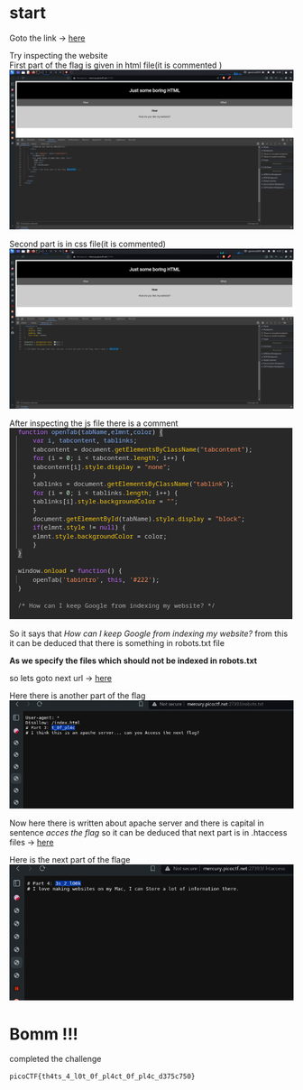# start
Goto the link ->  [here](http://mercury.picoctf.net:27393/) <br>

Try inspecting the website<br>
First part of the flag is given in html file(it is commented )
![image_1](../Images/scavangerHunt_1.png)

Second part is in css file(it is commented)
![image_2](../Images/scavangerHunt_2.png)

After inspecting the js file there is a comment 
![image_3](../Images/scavangerHunt_3.png)

So it says that *How can I keep Google from indexing my website?* from this it can be deduced that there is something in robots.txt file 

**As we specify the files which should not be indexed in robots.txt**

so lets goto next url -> [here](http://mercury.picoctf.net:27393/robots.txt)

Here there is another part of the flag 
![image_4](../Images/scavangerHunt_4.png)

Now here there is written about apache server and there is capital in sentence *acces the flag* so it can be deduced that next part is in .htaccess files -> [here](http://mercury.picoctf.net:27393/.htaccess)

Here is the next part of the flage 
![image_5](../Images/scavangerHunt_5.png)

# Bomm !!!
completed the challenge 
```
picoCTF{th4ts_4_l0t_0f_pl4ct_0f_pl4c_d375c750}
```

